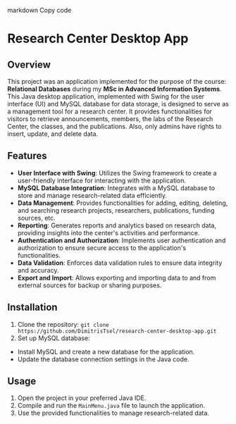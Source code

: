 
markdown
Copy code
# Research Center Desktop App

## Overview
This project was an application implemented for the purpose of the course: **Relational Databases** during my **MSc in Advanced Information Systems**.
This Java desktop application, implemented with Swing for the user interface (UI) and MySQL database for data storage, is designed to serve as a management 
tool for a research center. It provides functionalities for visitors to retrieve announcements, members, the labs of the Research Center, the classes, and the publications.
Also, only admins have rights to insert, update, and delete data.

## Features
- **User Interface with Swing**: Utilizes the Swing framework to create a user-friendly interface for interacting with the application.
- **MySQL Database Integration**: Integrates with a MySQL database to store and manage research-related data efficiently.
- **Data Management**: Provides functionalities for adding, editing, deleting, and searching research projects, researchers, publications, funding sources, etc.
- **Reporting**: Generates reports and analytics based on research data, providing insights into the center's activities and performance.
- **Authentication and Authorization**: Implements user authentication and authorization to ensure secure access to the application's functionalities.
- **Data Validation**: Enforces data validation rules to ensure data integrity and accuracy.
- **Export and Import**: Allows exporting and importing data to and from external sources for backup or sharing purposes.

## Installation
1. Clone the repository: `git clone https://github.com/DimitrisTsel/research-center-desktop-app.git`
2. Set up MySQL database:
- Install MySQL and create a new database for the application.
- Update the database connection settings in the Java code.

## Usage
1. Open the project in your preferred Java IDE.
2. Compile and run the `MainMenu.java` file to launch the application.
3. Use the provided functionalities to manage research-related data.
